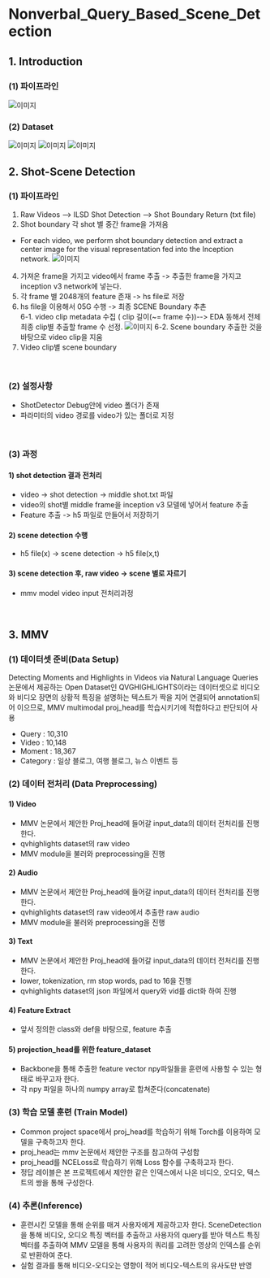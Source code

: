 # Nonverbal_Query_Based_Scene_Detection
## 1. Introduction
### (1) 파이프라인
![이미지](/img/pipline.png)
<br>

### (2) Dataset
![이미지](/img/dataset_ovsd.png)
![이미지](/img/dataset_qvh.png)
![이미지](/img/dataset_youtube.png)
<br>

## 2. Shot-Scene Detection
### (1) 파이프라인
1. Raw Videos --> ILSD Shot Detection --> Shot Boundary Return (txt file)
2. Shot boundary 각 shot 별 중간 frame을 가져옴
- For each video, we perform shot boundary detection and extract a center image for the visual representation fed into the Inception network.
![이미지](/img/example_shot_scene_detection_1.png)
4. 가져온 frame을 가지고 video에서 frame 추출 -> 추출한 frame을 가지고 inception v3 network에 넣는다.
5. 각 frame 별 2048개의 feature 존재 -> hs file로 저장
6. hs file을 이용해서 05G 수행 -> 최종 SCENE Boundary 추촌<br>
  6-1. video clip metadata 수집 ( clip 길이(~= frame 수))--> EDA 동해서 전체 최종 clip별 추출할 frame 수 선정.
![이미지](/img/example_shot_scene_detection_2.png)
  6-2. Scene boundary 추출한 것을 바탕으로 video clip을 지움
7. Video clip별 scene boundary
<br>

### (2) 설정사항
- ShotDetector Debug안에 video 폴더가 존재
- 파라미터의 video 경로를 video가 있는 폴더로 지정
<br>

### (3) 과정
#### 1) shot detection 결과 전처리
- video -> shot detection -> middle shot.txt 파일  
- video의 shot별 middle frame을 inception v3 모델에 넣어서 feature 추출  
- Feature 추출 -> h5 파일로 만들어서 저장하기

#### 2) scene detection 수행
- h5 file(x) -> scene detection -> h5 file(x,t)

#### 3) scene detection 후, raw video -> scene 별로 자르기
- mmv model video input 전처리과정
<br>


## 3. MMV
### (1) 데이터셋 준비(Data Setup)
Detecting Moments and Highlights in Videos via Natural Language Queries 논문에서 제공하는 Open Dataset인 QVGHIGHLIGHTS이라는 데이터셋으로 비디오와 비디오 장면의 상황적 특징을 설명하는 텍스트가 짝을 지어 연결되어 annotation되어 이으므로, MMV multimodal proj_head를 학습시키기에 적합하다고 판단되어 사용
- Query : 10,310
- Video : 10,148
- Moment : 18,367
- Category : 일상 블로그, 여행 블로그, 뉴스 이벤트 등

### (2) 데이터 전처리 (Data Preprocessing)
#### 1) Video
- MMV 논문에서 제안한 Proj_head에 들어갈 input_data의 데이터 전처리를 진행한다.
- qvhighlights dataset의 raw video
- MMV module을 불러와 preprocessing을 진행
#### 2) Audio
- MMV 논문에서 제안한 Proj_head에 들어갈 input_data의 데이터 전처리를 진행한다.
- qvhighlights dataset의 raw video에서 추출한 raw audio
- MMV module을 불러와 preprocessing을 진행
#### 3) Text
- MMV 논문에서 제안한 Proj_head에 들어갈 input_data의 데이터 전처리를 진행한다.
- lower, tokenization, rm stop words, pad to 16을 진행
- qvhighlights dataset의 json 파일에서 query와 vid를 dict화 하여 진행
#### 4) Feature Extract
- 앞서 정의한 class와 def을 바탕으로, feature 추출
#### 5) projection_head를 위한 feature_dataset
- Backbone을 통해 추출한 feature vector npy파일들을 훈련에 사용할 수 있는 형태로 바꾸고자 한다.
- 각 npy 파일을 하나의 numpy array로 합쳐준다(concatenate)

### (3) 학습 모델 훈련 (Train Model)
- Common project space에서 proj_head를 학습하기 위해 Torch를 이용하여 모델을 구축하고자 한다.
- proj_head는 mmv 논문에서 제안한 구조를 참고하여 구성함
- proj_head를 NCELoss로 학습하기 위해 Loss 함수를 구축하고자 한다.
- 정답 레이블은 본 프로젝트에서 제안한 같은 인덱스에서 나온 비디오, 오디오, 텍스트의 쌍을 통해 구성한다.

### (4) 추론(Inference)
- 훈련시킨 모델을 통해 순위를 매겨 사용자에게 제공하고자 한다. SceneDetection을 통해 비디오, 오디오 특징 벡터를 추출하고 사용자의 query를 받아 텍스트 특징 벡터를 추출하여 MMV 모델을 통해 사용자의 쿼리를 고려한 영상의 인덱스를 순위로 반환하여 준다.
- 실험 결과를 통해 비디오-오디오는 영향이 적어 비디오-텍스트의 유사도만 반영
